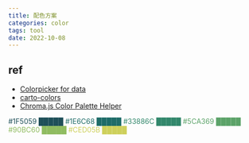 ```yaml
---
title: 配色方案
categories: color
tags: tool
date: 2022-10-08
---
```


## ref

- [Colorpicker for data](https://tristen.ca/hcl-picker/#/hlc/6/1/1F5059/E2E062)
- [carto-colors](https://carto.com/carto-colors/)
- [Chroma.js Color Palette Helper](https://vis4.net/palettes/#/9|s|00429d,96ffea,ffffe0|ffffe0,ff005e,93003a|1|1)


<span style="color:#1F5059">#1F5059 &#x2588;&#x2588;&#x2588;&#x2588;&#x2588;</span>
<span style="color:#1E6C68">#1E6C68 &#x2588;&#x2588;&#x2588;&#x2588;&#x2588;</span>
<span style="color:#33886C">#33886C &#x2588;&#x2588;&#x2588;&#x2588;&#x2588;</span>
<span style="color:#5CA369">#5CA369 &#x2588;&#x2588;&#x2588;&#x2588;&#x2588;</span>
<span style="color:#90BC60">#90BC60 &#x2588;&#x2588;&#x2588;&#x2588;&#x2588;</span>
<span style="color:#CED05B">#CED05B &#x2588;&#x2588;&#x2588;&#x2588;&#x2588;</span>
